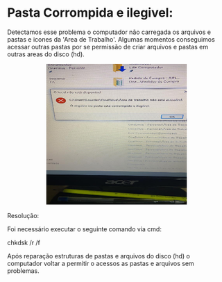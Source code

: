 # Pasta Corrompida e ilegivel:

Detectamos esse problema o computador não carregada os arquivos e pastas e icones da 'Area de Trabalho'.
Algumas momentos conseguimos acessar outras pastas por se permissão de criar arquivos e pastas em outras areas do disco (hd).

<p align="center">
    <img src="pasta-corrompida-ilegivel.jpeg" width="324" height="324">
</p>
  
Resolução:

Foi necessário executar o seguinte comando via cmd:

chkdsk /r /f




Após reparação estruturas de pastas e arquivos do disco (hd) o computador voltar a permitir o acessos as pastas e arquivos sem problemas.



